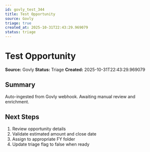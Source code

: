 ```yaml
---
id: govly_test_344
title: Test Opportunity
source: Govly
triage: true
created_at: 2025-10-31T22:43:29.969079
status: triage
---
```


# Test Opportunity

**Source:** Govly
**Status:** Triage
**Created:** 2025-10-31T22:43:29.969079

## Summary

Auto-ingested from Govly webhook. Awaiting manual review and enrichment.

## Next Steps

1. Review opportunity details
2. Validate estimated amount and close date
3. Assign to appropriate FY folder
4. Update triage flag to false when ready
